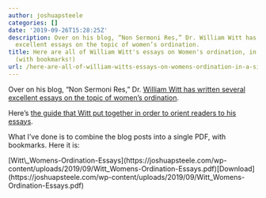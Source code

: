 ```yaml
---
author: joshuapsteele
categories: []
date: '2019-09-26T15:28:25Z'
description: Over on his blog, “Non Sermoni Res,” Dr. William Witt has written several
  excellent essays on the topic of women’s ordination.
title: Here are all of William Witt's essays on Women's ordination, in a single PDF
  (with bookmarks!)
url: /here-are-all-of-william-witts-essays-on-womens-ordination-in-a-single-pdf-with-bookmarks/
---
```


Over on his blog, “Non Sermoni Res,” Dr. [William Witt has written several excellent essays on the topic of women’s ordination](http://willgwitt.org/category/theology/womens-ordination/).

Here’s [the guide that Witt put together in order to orient readers to his essays](http://willgwitt.org/a-guide-to-my-essays-about-womens-ordination/).

What I’ve done is to combine the blog posts into a single PDF, with bookmarks. Here it is:

<div class="wp-block-file">[Witt\_Womens-Ordination-Essays](https://joshuapsteele.com/wp-content/uploads/2019/09/Witt_Womens-Ordination-Essays.pdf)[Download](https://joshuapsteele.com/wp-content/uploads/2019/09/Witt_Womens-Ordination-Essays.pdf)</div>
